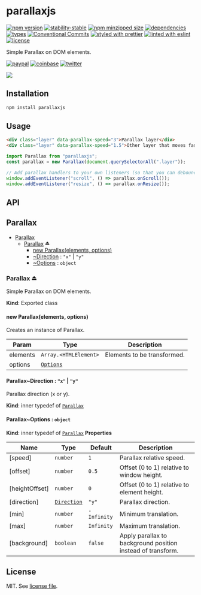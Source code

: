 # parallaxjs

[![npm version](https://img.shields.io/npm/v/parallaxjs)](https://www.npmjs.com/package/parallaxjs)
[![stability-stable](https://img.shields.io/badge/stability-stable-green.svg)](https://www.npmjs.com/package/parallaxjs)
[![npm minzipped size](https://img.shields.io/bundlephobia/minzip/parallaxjs)](https://bundlephobia.com/package/parallaxjs)
[![dependencies](https://img.shields.io/librariesio/release/npm/parallaxjs)](https://github.com/dmnsgn/parallaxjs/blob/main/package.json)
[![types](https://img.shields.io/npm/types/parallaxjs)](https://github.com/microsoft/TypeScript)
[![Conventional Commits](https://img.shields.io/badge/Conventional%20Commits-1.0.0-fa6673.svg)](https://conventionalcommits.org)
[![styled with prettier](https://img.shields.io/badge/styled_with-Prettier-f8bc45.svg?logo=prettier)](https://github.com/prettier/prettier)
[![linted with eslint](https://img.shields.io/badge/linted_with-ES_Lint-4B32C3.svg?logo=eslint)](https://github.com/eslint/eslint)
[![license](https://img.shields.io/github/license/dmnsgn/parallaxjs)](https://github.com/dmnsgn/parallaxjs/blob/main/LICENSE.md)

Simple Parallax on DOM elements.

[![paypal](https://img.shields.io/badge/donate-paypal-informational?logo=paypal)](https://paypal.me/dmnsgn)
[![coinbase](https://img.shields.io/badge/donate-coinbase-informational?logo=coinbase)](https://commerce.coinbase.com/checkout/56cbdf28-e323-48d8-9c98-7019e72c97f3)
[![twitter](https://img.shields.io/twitter/follow/dmnsgn?style=social)](https://twitter.com/dmnsgn)

![](https://raw.githubusercontent.com/dmnsgn/parallaxjs/main/screenshot.gif)

## Installation

```bash
npm install parallaxjs
```

## Usage

```html
<div class="layer" data-parallax-speed="3">Parallax layer</div>
<div class="layer" data-parallax-speed="1.5">Other layer that moves faster</div>
```

```js
import Parallax from "parallaxjs";
const parallax = new Parallax(document.querySelectorAll(".layer"));

// Add parallax handlers to your own listeners (so that you can debounced them or whatever)
window.addEventListener("scroll", () => parallax.onScroll());
window.addEventListener("resize", () => parallax.onResize());
```

## API

<!-- api-start -->

<a name="module_Parallax"></a>

## Parallax

- [Parallax](#module_Parallax)
  - [Parallax](#exp_module_Parallax--Parallax) ⏏
    - [new Parallax(elements, options)](#new_module_Parallax--Parallax_new)
    - [~Direction](#module_Parallax--Parallax..Direction) : <code>&quot;x&quot;</code> \| <code>&quot;y&quot;</code>
    - [~Options](#module_Parallax--Parallax..Options) : <code>object</code>

<a name="exp_module_Parallax--Parallax"></a>

### Parallax ⏏

Simple Parallax on DOM elements.

**Kind**: Exported class
<a name="new_module_Parallax--Parallax_new"></a>

#### new Parallax(elements, options)

Creates an instance of Parallax.

| Param    | Type                                                        | Description                 |
| -------- | ----------------------------------------------------------- | --------------------------- |
| elements | <code>Array.&lt;HTMLElement&gt;</code>                      | Elements to be transformed. |
| options  | [<code>Options</code>](#module_Parallax--Parallax..Options) |                             |

<a name="module_Parallax--Parallax..Direction"></a>

#### Parallax~Direction : <code>&quot;x&quot;</code> \| <code>&quot;y&quot;</code>

Parallax direction (x or y).

**Kind**: inner typedef of [<code>Parallax</code>](#exp_module_Parallax--Parallax)
<a name="module_Parallax--Parallax..Options"></a>

#### Parallax~Options : <code>object</code>

**Kind**: inner typedef of [<code>Parallax</code>](#exp_module_Parallax--Parallax)
**Properties**

| Name           | Type                                                            | Default                    | Description                                                 |
| -------------- | --------------------------------------------------------------- | -------------------------- | ----------------------------------------------------------- |
| [speed]        | <code>number</code>                                             | <code>1</code>             | Parallax relative speed.                                    |
| [offset]       | <code>number</code>                                             | <code>0.5</code>           | Offset (0 to 1) relative to window height.                  |
| [heightOffset] | <code>number</code>                                             | <code>0</code>             | Offset (0 to 1) relative to element height.                 |
| [direction]    | [<code>Direction</code>](#module_Parallax--Parallax..Direction) | <code>&quot;y&quot;</code> | Parallax direction.                                         |
| [min]          | <code>number</code>                                             | <code>-Infinity</code>     | Minimum translation.                                        |
| [max]          | <code>number</code>                                             | <code>Infinity</code>      | Maximum translation.                                        |
| [background]   | <code>boolean</code>                                            | <code>false</code>         | Apply parallax to background position instead of transform. |

<!-- api-end -->

## License

MIT. See [license file](https://github.com/dmnsgn/parallaxjs/blob/main/LICENSE.md).
